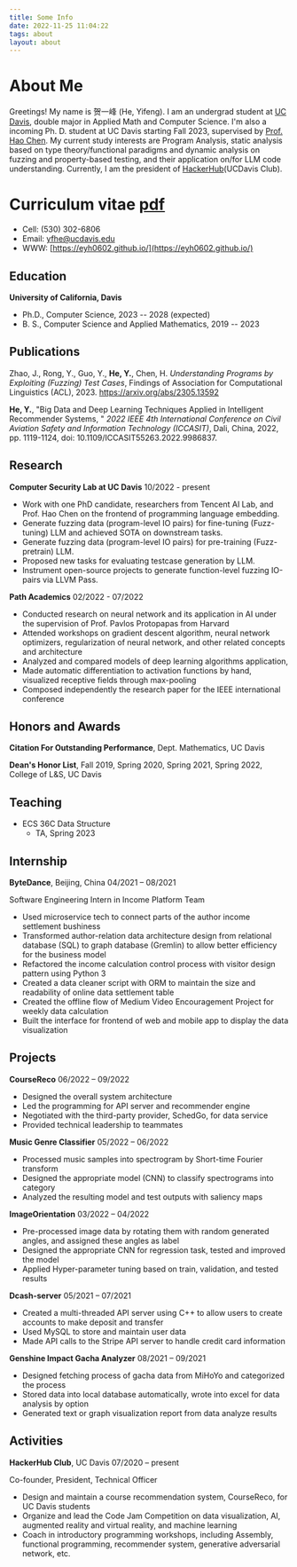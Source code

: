 ```yaml
---
title: Some Info
date: 2022-11-25 11:04:22
tags: about
layout: about
---
```


# About Me

Greetings! My name is 贺一峰 (He, Yifeng).
I am an undergrad student at [UC Davis](https://www.ucdavis.edu),
double major in Applied Math and Computer Science.
I'm also a incoming Ph. D. student at UC Davis starting Fall 2023,
supervised by [Prof. Hao Chen](https://www.cs.ucdavis.edu/~hchen/).
My current study interests are Program Analysis, static analysis based on type theory/functional paradigms
and dynamic analysis on fuzzing and property-based testing,
and their application on/for LLM code understanding.
Currently, I am the president of [HackerHub](https://hackerhub-ucdavis.github.io/)(UCDavis Club).

<!-- Apart from academics, my interests cover more topics.
I am a gamer. My favorite games are Pokemon(s), The Witcher 3, Monster Hunter, Clash of Clans, and Genshin Impact.
I also love music (from an audiophile perspective) and [photography](https://www.instagram.com/ethan0he1/)! -->

# Curriculum vitae [pdf](./yfhe-cv.pdf)

- Cell: (530) 302-6806
- Email: yfhe@ucdavis.edu
- WWW: [https://eyh0602.github.io/](https://eyh0602.github.io/)

## Education

**University of California, Davis**

- Ph.D., Computer Science, 2023 -- 2028 (expected)
- B. S., Computer Science and Applied Mathematics, 2019 -- 2023

## Publications

Zhao, J., Rong, Y., Guo, Y., **He, Y.**, Chen, H. _Understanding Programs by Exploiting (Fuzzing) Test Cases_,
Findings of Association for Computational Linguistics (ACL), 2023. https://arxiv.org/abs/2305.13592

**He, Y.**, "Big Data and Deep Learning Techniques Applied in Intelligent Recommender Systems, "
_2022 IEEE 4th International Conference on Civil Aviation Safety and Information Technology (ICCASIT)_,
Dali, China, 2022, pp. 1119-1124, doi: 10.1109/ICCASIT55263.2022.9986837.

## Research

**Computer Security Lab at UC Davis** 10/2022 - present

- Work with one PhD candidate, researchers from Tencent AI Lab, and Prof. Hao Chen on the frontend of programming language embedding.
- Generate fuzzing data (program-level IO pairs) for fine-tuning (Fuzz-tuning) LLM and achieved SOTA on downstream tasks.
- Generate fuzzing data (program-level IO pairs) for pre-training (Fuzz-pretrain) LLM.
- Proposed new tasks for evaluating testcase generation by LLM.
- Instrument open-source projects to generate function-level fuzzing IO-pairs via LLVM Pass.

**Path Academics** 02/2022 - 07/2022

- Conducted research on neural network and its application in AI under the supervision of Prof. Pavlos Protopapas from Harvard
- Attended workshops on gradient descent algorithm, neural network optimizers, regularization of neural network, and other related concepts and architecture
- Analyzed and compared models of deep learning algorithms application,
- Made automatic differentiation to activation functions by hand, visualized receptive fields through max-pooling
- Composed independently the research paper for the IEEE international conference

## Honors and Awards

**Citation For Outstanding Performance**, Dept. Mathematics, UC Davis

**Dean's Honor List**, Fall 2019, Spring 2020, Spring 2021, Spring 2022, College of L&S, UC Davis

## Teaching

- ECS 36C Data Structure
  - TA, Spring 2023

## Internship

**ByteDance**, Beijing, China 04/2021 – 08/2021

Software Engineering Intern in Income Platform Team

- Used microservice tech to connect parts of the author income settlement bushiness
- Transformed author-relation data architecture design from relational database (SQL) to graph database (Gremlin) to allow better efficiency for the business model
- Refactored the income calculation control process with visitor design pattern using Python 3
- Created a data cleaner script with ORM to maintain the size and readability of online data settlement table
- Created the offline flow of Medium Video Encouragement Project for weekly data calculation
- Built the interface for frontend of web and mobile app to display the data visualization

## Projects

**CourseReco** 06/2022 – 09/2022

- Designed the overall system architecture
- Led the programming for API server and recommender engine
- Negotiated with the third-party provider, SchedGo, for data service
- Provided technical leadership to teammates

**Music Genre Classifier** 05/2022 – 06/2022

- Processed music samples into spectrogram by Short-time Fourier transform
- Designed the appropriate model (CNN) to classify spectrograms into category
- Analyzed the resulting model and test outputs with saliency maps

**ImageOrientation** 03/2022 – 04/2022

- Pre-processed image data by rotating them with random generated angles, and assigned these angles as label
- Designed the appropriate CNN for regression task, tested and improved the model
- Applied Hyper-parameter tuning based on train, validation, and tested results

**Dcash-server** 05/2021 – 07/2021

- Created a multi-threaded API server using C++ to allow users to create accounts to make deposit and transfer
- Used MySQL to store and maintain user data
- Made API calls to the Stripe API server to handle credit card information

**Genshine Impact Gacha Analyzer** 08/2021 – 09/2021

- Designed fetching process of gacha data from MiHoYo and categorized the process
- Stored data into local database automatically, wrote into excel for data analysis by option
- Generated text or graph visualization report from data analyze results

## Activities

**HackerHub Club**, UC Davis 07/2020 – present

Co-founder, President, Technical Officer

- Design and maintain a course recommendation system, CourseReco, for UC Davis students
- Organize and lead the Code Jam Competition on data visualization, AI, augmented reality and virtual reality, and machine learning
- Coach in introductory programming workshops, including Assembly, functional programming, recommender system, generative adversarial network, etc.
